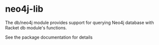 neo4j-lib
=========

The db/neo4j module provides support for querying Neo4j database with
Racket db module's functions.

See the package documentation for details
